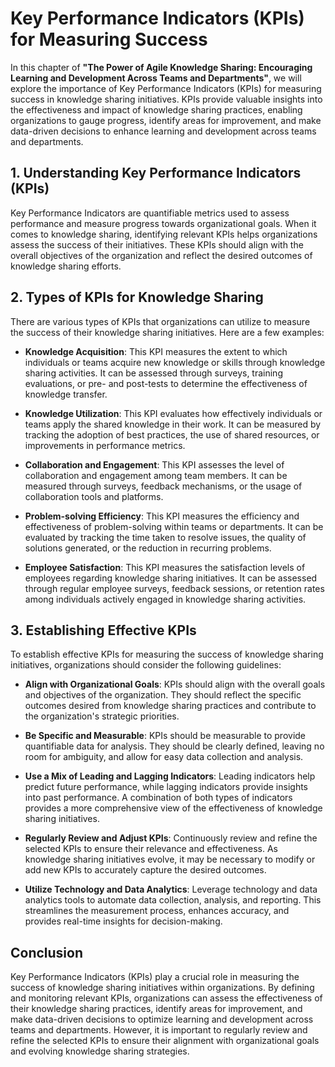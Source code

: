 Key Performance Indicators (KPIs) for Measuring Success
================================================================

In this chapter of **"The Power of Agile Knowledge Sharing: Encouraging Learning and Development Across Teams and Departments"**, we will explore the importance of Key Performance Indicators (KPIs) for measuring success in knowledge sharing initiatives. KPIs provide valuable insights into the effectiveness and impact of knowledge sharing practices, enabling organizations to gauge progress, identify areas for improvement, and make data-driven decisions to enhance learning and development across teams and departments.

**1. Understanding Key Performance Indicators (KPIs)**
------------------------------------------------------

Key Performance Indicators are quantifiable metrics used to assess performance and measure progress towards organizational goals. When it comes to knowledge sharing, identifying relevant KPIs helps organizations assess the success of their initiatives. These KPIs should align with the overall objectives of the organization and reflect the desired outcomes of knowledge sharing efforts.

**2. Types of KPIs for Knowledge Sharing**
------------------------------------------

There are various types of KPIs that organizations can utilize to measure the success of their knowledge sharing initiatives. Here are a few examples:

* **Knowledge Acquisition**: This KPI measures the extent to which individuals or teams acquire new knowledge or skills through knowledge sharing activities. It can be assessed through surveys, training evaluations, or pre- and post-tests to determine the effectiveness of knowledge transfer.

* **Knowledge Utilization**: This KPI evaluates how effectively individuals or teams apply the shared knowledge in their work. It can be measured by tracking the adoption of best practices, the use of shared resources, or improvements in performance metrics.

* **Collaboration and Engagement**: This KPI assesses the level of collaboration and engagement among team members. It can be measured through surveys, feedback mechanisms, or the usage of collaboration tools and platforms.

* **Problem-solving Efficiency**: This KPI measures the efficiency and effectiveness of problem-solving within teams or departments. It can be evaluated by tracking the time taken to resolve issues, the quality of solutions generated, or the reduction in recurring problems.

* **Employee Satisfaction**: This KPI measures the satisfaction levels of employees regarding knowledge sharing initiatives. It can be assessed through regular employee surveys, feedback sessions, or retention rates among individuals actively engaged in knowledge sharing activities.

**3. Establishing Effective KPIs**
----------------------------------

To establish effective KPIs for measuring the success of knowledge sharing initiatives, organizations should consider the following guidelines:

* **Align with Organizational Goals**: KPIs should align with the overall goals and objectives of the organization. They should reflect the specific outcomes desired from knowledge sharing practices and contribute to the organization's strategic priorities.

* **Be Specific and Measurable**: KPIs should be measurable to provide quantifiable data for analysis. They should be clearly defined, leaving no room for ambiguity, and allow for easy data collection and analysis.

* **Use a Mix of Leading and Lagging Indicators**: Leading indicators help predict future performance, while lagging indicators provide insights into past performance. A combination of both types of indicators provides a more comprehensive view of the effectiveness of knowledge sharing initiatives.

* **Regularly Review and Adjust KPIs**: Continuously review and refine the selected KPIs to ensure their relevance and effectiveness. As knowledge sharing initiatives evolve, it may be necessary to modify or add new KPIs to accurately capture the desired outcomes.

* **Utilize Technology and Data Analytics**: Leverage technology and data analytics tools to automate data collection, analysis, and reporting. This streamlines the measurement process, enhances accuracy, and provides real-time insights for decision-making.

**Conclusion**
--------------

Key Performance Indicators (KPIs) play a crucial role in measuring the success of knowledge sharing initiatives within organizations. By defining and monitoring relevant KPIs, organizations can assess the effectiveness of their knowledge sharing practices, identify areas for improvement, and make data-driven decisions to optimize learning and development across teams and departments. However, it is important to regularly review and refine the selected KPIs to ensure their alignment with organizational goals and evolving knowledge sharing strategies.

